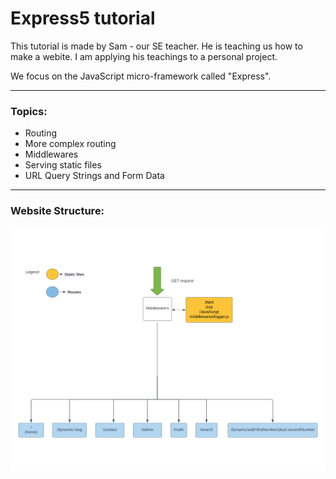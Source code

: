 # Express5 tutorial

This tutorial is made by Sam - our SE teacher.
He is teaching us how to make a webite.
I am applying his teachings to a personal project.

We focus on the JavaScript micro-framework called "Express".

---

### Topics:

- Routing
- More complex routing
- Middlewares
- Serving static files
- URL Query Strings and Form Data

---

### Website Structure:

![website-structure](./images/websiteStructure.jpeg)


